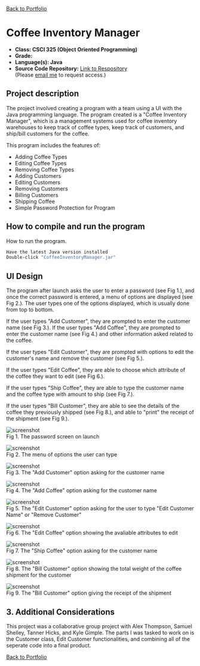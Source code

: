 [Back to Portfolio](./)

Coffee Inventory Manager
===============

-   **Class: CSCI 325 (Object Oriented Programming)** 
-   **Grade:** 
-   **Language(s): Java** 
-   **Source Code Repository:** [Link to Respository](https://github.com/AlexThomp1/CoffeeInventoryManager)  
    (Please [email me](mailto:amthompson1@csustudent.net?subject=GitHub%20Access) to request access.)

## Project description

The project involved creating a program with a team using a UI with the Java programming language.
The program created is a "Coffee Inventory Manager", which is a management systems used for coffee inventory warehouses to keep track of coffee types, keep track of customers, and ship/bill customers for the coffee.

This program includes the features of:
- Adding Coffee Types
- Editing Coffee Types
- Removing Coffee Types
- Adding Customers
- Editing Customers
- Removing Customers
- Billing Customers
- Shipping Coffee
- Simple Password Protection for Program

## How to compile and run the program

How to run the program.

```bash
Have the latest Java version installed
Double-click "CoffeeInventoryManager.jar"
```

## UI Design

The program after launch asks the user to enter a password (see Fig 1.), and once the correct password is entered, a menu of options are displayed (see Fig 2.). The user types one of the options displayed, which is usually done from top to bottom. 

If the user types "Add Customer", they are prompted to enter the customer name (see Fig 3.). If the user types "Add Coffee", they are prompted to enter the customer name (see Fig 4.) and other information asked related to the coffee. 

If the user types "Edit Customer", they are prompted with options to edit the customer's name and remove the customer (see Fig 5.). 

If the user types "Edit Coffee", they are able to choose which attribute of the coffee they want to edit (see Fig 6.). 

If the user types "Ship Coffee", they are able to type the customer name and the coffee type with amount to ship (see Fig 7.). 

If the user types "Bill Customer", they are able to see the details of the coffee they previously shipped (see Fig 8.), and able to "print" the receipt of the shipment (see Fig 9.).

![screenshot](images/project1/coffee_password.png)  
Fig 1. The password screen on launch

![screenshot](images/project1/coffee_menmu.png)  
Fig 2. The menu of options the user can type

![screenshot](images/project1/coffee_addcust.png)  
Fig 3. The "Add Customer" option asking for the customer name

![screenshot](images/project1/coffee_addcoffee.png)  
Fig 4. The "Add Coffee" option asking for the customer name

![screenshot](images/project1/coffee_edit1.png)  
Fig 5. The "Edit Customer" option asking for the user to type "Edit Customer Name" or "Remove Customer"

![screenshot](images/project1/coffee_edit3.png)  
Fig 6. The "Edit Coffee" option showing the avaliable attributes to edit

![screenshot](images/project1/coffee_ship.png)  
Fig 7. The "Ship Coffee" option asking for the customer name

![screenshot](images/project1/coffee_bill.png)  
Fig 8. The "Bill Customer" option showing the total weight of the coffee shipment for the customer

![screenshot](images/project1/coffee_reciept.png)  
Fig 9. The "Bill Customer" option giving the receipt of the shipment

## 3. Additional Considerations

This project was a collaborative group project with Alex Thompson, Samuel Shelley, Tanner Hicks, and Kyle Gimple. The parts I was tasked to work on is the Customer class, Edit Customer functionalities, and combining all of the seperate code into a final product.

[Back to Portfolio](./)
